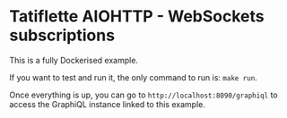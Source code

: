 # Tatiflette AIOHTTP - WebSockets subscriptions

This is a fully Dockerised example.

If you want to test and run it, the only command to run is: `make run`.

Once everything is up, you can go to `http://localhost:8090/graphiql` to 
access the GraphiQL instance linked to this example.
